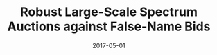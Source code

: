 ---
title: "Robust Large-Scale Spectrum Auctions against False-Name Bids"
authors:
- Qinhui Wang
- Baoliu Ye
- Bin Tang
- Tianyin Xu
- Song Guo
- Sanglu Lu
- Weihua Zhuang


date: "2017-05-01"
doi: ""

# Publication type.
# 1 = Conference paper; 2 = Journal article;
# 3 = Preprint Paper; 4 = Report; 5 = Book; 6 = Book section;
# 7 = Thesis; 8 = Patent
publication_types: ["2"]

# Publication name and optional abbreviated publication name.
publication: "*IEEE Transactions on Mobile Computing*"
publication_short: "TMC"

url_pdf: https://ieeexplore.ieee.org/document/7548306
# url_code: ''
# url_dataset: ''
# url_poster: ''
# url_project: ''
# url_slides: ''
# url_video: ''

---